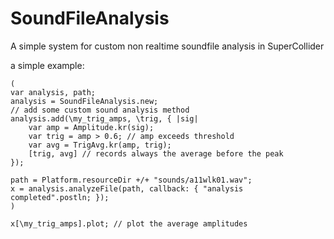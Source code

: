 # SoundFileAnalysis
A simple system for custom non realtime soundfile analysis in SuperCollider

a simple example:

````
(
var analysis, path;
analysis = SoundFileAnalysis.new;
// add some custom sound analysis method
analysis.add(\my_trig_amps, \trig, { |sig|
	var amp = Amplitude.kr(sig);
	var trig = amp > 0.6; // amp exceeds threshold
	var avg = TrigAvg.kr(amp, trig);
	[trig, avg] // records always the average before the peak
});

path = Platform.resourceDir +/+ "sounds/a11wlk01.wav";
x = analysis.analyzeFile(path, callback: { "analysis completed".postln; });
)

x[\my_trig_amps].plot; // plot the average amplitudes
````
